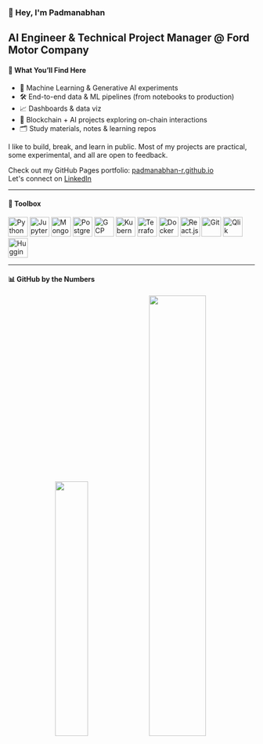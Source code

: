 ### 👋 Hey, I'm Padmanabhan

AI Engineer & Technical Project Manager @ Ford Motor Company  
---

#### 🧪 What You’ll Find Here

- 🧠 Machine Learning & Generative AI experiments  
- 🛠️ End-to-end data & ML pipelines (from notebooks to production)  
- 📈 Dashboards & data viz 
- 🔗 Blockchain + AI projects exploring on-chain interactions  
- 🗂️ Study materials, notes & learning repos

I like to build, break, and learn in public. Most of my projects are practical, some experimental, and all are open to feedback.

Check out my GitHub Pages portfolio: [padmanabhan-r.github.io](https://padmanabhan-r.github.io/)  
Let's connect on [LinkedIn](https://www.linkedin.com/in/padmanabhan-rajendrakumar/)

---

#### 🧰 Toolbox  
<p>
  <img src="https://cdn.jsdelivr.net/gh/devicons/devicon/icons/python/python-original.svg" width="40" alt="Python"/>
  <img src="https://cdn.jsdelivr.net/gh/devicons/devicon/icons/jupyter/jupyter-original.svg" width="40" alt="Jupyter"/>
  <img src="https://cdn.jsdelivr.net/gh/devicons/devicon/icons/mongodb/mongodb-original.svg" width="40" alt="MongoDB"/>
  <img src="https://cdn.jsdelivr.net/gh/devicons/devicon/icons/postgresql/postgresql-original.svg" width="40" alt="PostgreSQL"/>
  <img src="https://cdn.jsdelivr.net/gh/devicons/devicon/icons/googlecloud/googlecloud-original.svg" width="40" alt="GCP"/>
  <img src="https://cdn.jsdelivr.net/gh/devicons/devicon/icons/kubernetes/kubernetes-plain.svg" width="40" alt="Kubernetes"/>
  <img src="https://cdn.jsdelivr.net/gh/devicons/devicon/icons/terraform/terraform-original.svg" width="40" alt="Terraform"/>
  <img src="https://cdn.jsdelivr.net/gh/devicons/devicon/icons/docker/docker-original.svg" width="40" alt="Docker"/>
  <img src="https://cdn.jsdelivr.net/gh/devicons/devicon/icons/react/react-original.svg" width="40" alt="React.js"/>
  <img src="https://cdn.jsdelivr.net/gh/devicons/devicon/icons/git/git-original.svg" width="40" alt="Git"/>
  <img src="https://raw.githubusercontent.com/gilbarbara/logos/master/logos/qlik.svg" width="40" height="40" alt="Qlik"/>
  <img src="https://huggingface.co/front/assets/huggingface_logo-noborder.svg" width="40" alt="Hugging Face"/>
</p>

---

#### 📊 GitHub by the Numbers  
<p align="center">
  <img src="https://github-readme-stats.vercel.app/api/top-langs/?username=padmanabhan-r&layout=compact&theme=radical" width="36.5%"/>
  <img src="https://github-readme-stats.vercel.app/api?username=padmanabhan-r&show_icons=true&theme=radical" width="48%" />
</p>
